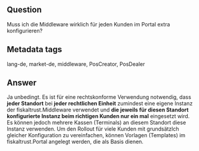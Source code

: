 ## Question
Muss ich die Middleware wirklich für jeden Kunden im Portal extra konfigurieren?

## Metadata tags
lang-de, market-de, middleware, PosCreator, PosDealer

## Answer
Ja unbedingt. Es ist für eine rechtskonforme Verwendung notwendig, dass **jeder Standort** bei **jeder rechtlichen Einheit** zumindest eine eigene Instanz der fiskaltrust.Middleware verwendet und **die jeweils für diesen Standort konfigurierte Instanz beim richtigen Kunden nur ein mal** eingesetzt wird. Es können jedoch mehrere Kassen (Terminals) an diesem Standort diese Instanz verwenden. Um den Rollout für viele Kunden mit grundsätzlch gleicher Konfiguration zu vereinfachen, können Vorlagen (Templates) im fiskaltrust.Portal angelegt werden, die als Basis dienen.
